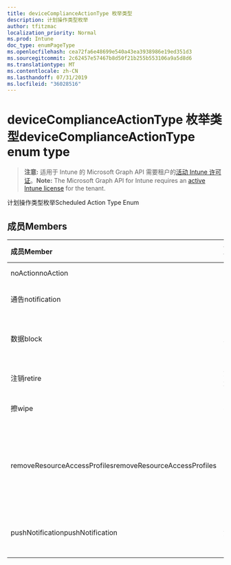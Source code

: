 ```yaml
---
title: deviceComplianceActionType 枚举类型
description: 计划操作类型枚举
author: tfitzmac
localization_priority: Normal
ms.prod: Intune
doc_type: enumPageType
ms.openlocfilehash: cea72fa6e48699e540a43ea3938986e19ed351d3
ms.sourcegitcommit: 2c62457e57467b8d50f21b255b553106a9a5d8d6
ms.translationtype: MT
ms.contentlocale: zh-CN
ms.lasthandoff: 07/31/2019
ms.locfileid: "36028516"
---
```

# <a name="devicecomplianceactiontype-enum-type"></a><span data-ttu-id="67a44-103">deviceComplianceActionType 枚举类型</span><span class="sxs-lookup"><span data-stu-id="67a44-103">deviceComplianceActionType enum type</span></span>

> <span data-ttu-id="67a44-104">**注意:** 适用于 Intune 的 Microsoft Graph API 需要租户的[活动 Intune 许可证](https://go.microsoft.com/fwlink/?linkid=839381)。</span><span class="sxs-lookup"><span data-stu-id="67a44-104">**Note:** The Microsoft Graph API for Intune requires an [active Intune license](https://go.microsoft.com/fwlink/?linkid=839381) for the tenant.</span></span>

<span data-ttu-id="67a44-105">计划操作类型枚举</span><span class="sxs-lookup"><span data-stu-id="67a44-105">Scheduled Action Type Enum</span></span>

## <a name="members"></a><span data-ttu-id="67a44-106">成员</span><span class="sxs-lookup"><span data-stu-id="67a44-106">Members</span></span>
|<span data-ttu-id="67a44-107">成员</span><span class="sxs-lookup"><span data-stu-id="67a44-107">Member</span></span>|<span data-ttu-id="67a44-108">值</span><span class="sxs-lookup"><span data-stu-id="67a44-108">Value</span></span>|<span data-ttu-id="67a44-109">说明</span><span class="sxs-lookup"><span data-stu-id="67a44-109">Description</span></span>|
|:---|:---|:---|
|<span data-ttu-id="67a44-110">noAction</span><span class="sxs-lookup"><span data-stu-id="67a44-110">noAction</span></span>|<span data-ttu-id="67a44-111">0</span><span class="sxs-lookup"><span data-stu-id="67a44-111">0</span></span>|<span data-ttu-id="67a44-112">无操作</span><span class="sxs-lookup"><span data-stu-id="67a44-112">No Action</span></span>|
|<span data-ttu-id="67a44-113">通告</span><span class="sxs-lookup"><span data-stu-id="67a44-113">notification</span></span>|<span data-ttu-id="67a44-114">1</span><span class="sxs-lookup"><span data-stu-id="67a44-114">1</span></span>|<span data-ttu-id="67a44-115">发送通知</span><span class="sxs-lookup"><span data-stu-id="67a44-115">Send Notification</span></span>|
|<span data-ttu-id="67a44-116">数据</span><span class="sxs-lookup"><span data-stu-id="67a44-116">block</span></span>|<span data-ttu-id="67a44-117">双面</span><span class="sxs-lookup"><span data-stu-id="67a44-117">2</span></span>|<span data-ttu-id="67a44-118">阻止 AAD 中的设备</span><span class="sxs-lookup"><span data-stu-id="67a44-118">Block the device in AAD</span></span>|
|<span data-ttu-id="67a44-119">注销</span><span class="sxs-lookup"><span data-stu-id="67a44-119">retire</span></span>|<span data-ttu-id="67a44-120">第三章</span><span class="sxs-lookup"><span data-stu-id="67a44-120">3</span></span>|<span data-ttu-id="67a44-121">停用设备</span><span class="sxs-lookup"><span data-stu-id="67a44-121">Retire the device</span></span>|
|<span data-ttu-id="67a44-122">擦</span><span class="sxs-lookup"><span data-stu-id="67a44-122">wipe</span></span>|<span data-ttu-id="67a44-123">4</span><span class="sxs-lookup"><span data-stu-id="67a44-123">4</span></span>|<span data-ttu-id="67a44-124">擦除设备</span><span class="sxs-lookup"><span data-stu-id="67a44-124">Wipe the device</span></span>|
|<span data-ttu-id="67a44-125">removeResourceAccessProfiles</span><span class="sxs-lookup"><span data-stu-id="67a44-125">removeResourceAccessProfiles</span></span>|<span data-ttu-id="67a44-126">5</span><span class="sxs-lookup"><span data-stu-id="67a44-126">5</span></span>|<span data-ttu-id="67a44-127">从设备中删除资源访问配置文件</span><span class="sxs-lookup"><span data-stu-id="67a44-127">Remove Resource Access Profiles from the device</span></span>|
|<span data-ttu-id="67a44-128">pushNotification</span><span class="sxs-lookup"><span data-stu-id="67a44-128">pushNotification</span></span>|<span data-ttu-id="67a44-129">第</span><span class="sxs-lookup"><span data-stu-id="67a44-129">9</span></span>|<span data-ttu-id="67a44-130">将推送通知发送到设备</span><span class="sxs-lookup"><span data-stu-id="67a44-130">Send push notification to device</span></span>|



